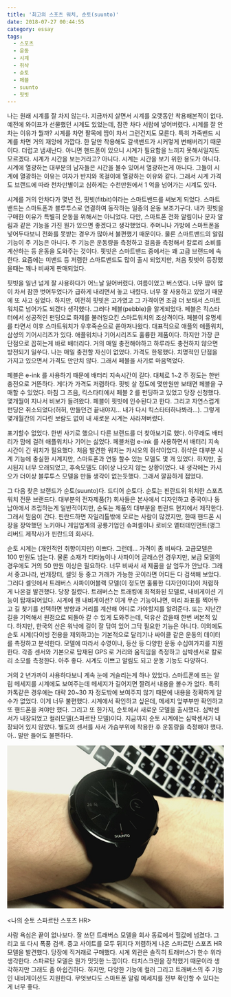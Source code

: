 ```yaml
---
title: '최고의 스포츠 워치, 순토(suunto)'
date: 2018-07-27 00:44:55
category: essay
tags:
  - 스포츠
  - 운동
  - 시계
  - 쥐샥
  - 순토
  - 페블
  - suunto
  - 핏빗
---
```


나는 원래 시계를 잘 차지 않는다. 지금까지 살면서 시계를 오랫동안 착용해본적이 없다. 예전에 와이프가 선물했던 시계도 있었는데, 잠깐 차다 서랍에 넣어버렸다. 시계를 잘 안차는 이유가 뭘까? 시계를 차면 팔목에 땀이 차서 그런건지도 모른다. 특히 가죽밴드 시계를 차면 거의 재앙에 가깝다. 한 달만 착용해도 갈색밴드가 시커멓게 변해버리기 때문이다. 더럽고 냄새난다. 아니면 핸드폰이 있으니 시계가 필요함을 느끼지 못해서일지도 모르겠다. 시계가 시간을 보는거라고? 아니다. 시계는 시간을 보기 위한 용도가 아니다. 시계에 열광하는 대부분의 남자들은 시간을 볼수 있어서 열광하는게 아니다. 그들이 시계에 열광하는 이유는 여자가 반지와 목걸이에 열광하는 이유와 같다. 그래서 시계 가격도 브랜드에 따라 천차만별이고 심하게는 수천만원에서 1 억을 넘어가는 시계도 있다.

시계를 거의 안차다가 몇년 전, 핏빗(fitbit)이라는 스마트밴드를 써보게 되었다. 스마트밴드는 스마트폰과 블루투스로 연결하여 동작하는 일종의 운동 보조기구다. 내가 핏빗을 구매한 이유가 특별히 운동을 위해서는 아니었다. 다만, 스마트폰 전화 알림이나 문자 알림과 같은 기능을 가진 뭔가 있으면 좋겠다고 생각했었다. 주머니나 가방에 스마트폰을 넣어두다보니 전화를 못받는 경우가 많아서 불편했기 때문이다. 물론 스마트밴드의 알림기능이 주 기능은 아니다. 주 기능은 운동량을 측정하고 걸음을 측정해서 칼로리 소비를 계산하는 등 운동을 도와주는 것이다. 핏빗은 스마트밴드 중에서는 꽤 고급 브랜드에 속한다. 요즘에는 미밴드 등 저렴한 스마트밴드도 많이 출시 되었지만, 처음 핏빗이 등장했을때는 꽤나 비싸게 판매되었다.

핏빗을 일년 넘게 잘 사용하다가 어느날 잃어버렸다. 여름이었고 버스였다. 너무 땀이 많이 차서 잠깐 벗어두었다가 급하게 내리면서 놓고 내렸다. 너무 잘 사용하고 있었기 때문에 또 사고 싶었다. 하지만, 여전히 핏빗은 고가였고 그 가격이면 조금 더 보태서 스마트워치로 넘어가도 되겠다 생각했다. 그러다 페블(pebble)을 알게되었다. 페블은 킥스타터에서 성공적인 펀딩으로 화제를 불러일으킨 스마트워치의 조상격이다. 페블이 유명세를 타면서 이후 스마트워치가 우후죽순으로 쏟아져나왔다. 대표적으로 애플의 애플워치, 삼성의 기어시리즈가 있다. 애플워치나 기어시리즈도 훌륭한 제품이다. 하지만 가장 큰 단점으로 꼽히는게 바로 배터리다. 거의 매일 충전해야하고 하루라도 충전하지 않으면 방전되기 일쑤다. 나는 매일 충전할 자신이 없었다. 가격도 한몫했다. 치명적인 단점을 가지고 있으면서 가격도 만만치 않다. 그래서 페블을 사기로 마음먹었다.

페블은 e-ink 를 사용하기 때문에 배터리 지속시간이 길다. 대체로 1~2 주 정도는 한번 충전으로 거뜬하다. 게다가 가격도 저렴하다. 핏빗 살 정도에 몇만원만 보태면 페블을 구매할 수 있었다. 마침 그 즈음, 킥스타터에서 페블 2 를 펀딩하고 있었고 당장 신청했다. 몇개월이 지나서 비보가 들려왔다. 페블이 핏빗에 인수된다고 한다. 그리고 자연스럽게 펀딩은 취소되었다(허허, 만들던건 끝내야지... 내가 다시 킥스타터하나봐라...). 그렇게 몇개월간의 기다린 보람도 없이 내 새로운 시계는 사라져버렸다.

포기할수 없었다. 한번 사기로 했으니 다른 브랜드를 더 찾아보기로 했다. 아무래도 배터리가 맘에 걸려 애플워치나 기어는 싫었다. 페블처럼 e-ink 를 사용하면서 배터리 지속시간이 긴 워치가 필요했다. 처음 발견한 워치는 카시오의 쥐샥이었다. 쥐샥은 대부분 시계 기능에 충실한 시계지만, 스마트폰과 연동 할수 있는 모델도 몇 개 있었다. 하지만, 출시된지 너무 오래되었고, 후속모델도 더이상 나오지 않는 상황이었다. 내 생각에는 카시오가 더이상 블루투스 모델을 만들 생각이 없는듯했다. 그래서 깔끔하게 접었다.

그 다음 찾은 브랜드가 순토(suunto)다. 드디어 순토다. 순토는 핀란드위 위치한 스포츠 워치 전문 브랜드다. 대부분의 전자제품(?) 회사들은 본사에서 디자인하고 중국이나 동남아에서 조립하는게 일반적이지만, 순토는 제품의 대부분을 핀란드 현지에서 제작한다. 그래서 믿음이 간다. 핀란드하면 자일리톨밖에 모르는 사람이 많겠지만, 한때 핸드폰 시장을 장악했던 노키아나 게임업계의 공룡기업인 슈퍼셀이나 로비오 엩터테인먼트(앵그리버드 제작사)가 핀란드의 회사다.

순토 시계는 (개인적인 취향이지만) 이쁘다. 그런데... 가격이 좀 비싸다. 고급모델은 100 만원도 넘는다. 물론 소재가 티타늄이나 사파이어 글래스인 경우지만, 보급 모델의 경우에도 거의 50 만원 이상은 필요하다. 너무 비싸서 새 제품을 살 엄두가 안났다. 그래서 중고나라, 번개장터, 셀잇 등 중고 거래가 가능한 곳이라면 어디든 다 검색해 보았다. 그러다 셀잇에서 트래버스 사파이어블랙 모델(이 정도면 훌륭한 디자인이다)이 저렴하게 나온걸 발견했다. 당장 질렀다. 트래버스는 트래킹에 최적화된 모델로, 내비게이션 기능이 탑재되어있다. 시계에 웬 내비게이션? 이게 무슨 기능이냐면, 미리 좌표를 찍어두고 길 찾기를 선택하면 방향과 거리를 계산해 어디로 가야할지를 알려준다. 또는 지난간 길을 기억해서 원점으로 되돌아 갈 수 있게 도와주는데, 덕유산 갔을때 한번 써본적 있다. 하지만, 한국의 산은 워낙에 길이 잘 닦여 있어 그닥 필요한 기능은 아니다. 이외에도 순토 시계(다이빙 전용을 제외하고)는 기본적으로 달리기나 싸이클 같은 운동의 데이터를 측정하고 분석한다. 모델에 따라서 수영이나, 등산 등 다양한 운동 수십여가지를 지원한다. 각종 센서와 기본으로 탑재된 GPS 로 거리와 움직임을 측정하고 심박센서로 칼로리 소모를 측정한다. 아주 좋다. 시계도 이쁘고 알림도 되고 운동 기능도 다양하다.

거의 2 년가까이 사용하다보니 계속 눈에 거슬리는게 하나 있었다. 스마트폰에 뜨는 알림 메세지를 시계에도 보여주는데 메세지가 길어지면 짤려서 내용을 볼수가 없다. 특히 카톡같은 경우에는 대략 20~30 자 정도밖에 보여주지 않기 때문에 내용을 정확하게 알 수가 없었다. 이게 너무 불편했다. 시계에서 확인하고 싶은데, 메세지 앞부부만 확인하고 또 핸드폰을 켜야만 했다. 그리고 또 한가지, 순토에서 새로운 모델을 출시했다. 심박센서가 내장되었고 컬러모델(스파르탄 모델)이다. 지금까지 순토 시계에는 심박센서가 내장되어 있지 않았다. 별도의 센서를 사서 가슴부위에 착용한 후 운동량을 측정해야 했다. 아.. 말만 들어도 불편하다.

![img0](./0.jpg)

<나의 순토 스파르탄 스포츠 HR>

사람 욕심은 끝이 없나보다. 잘 쓰던 트래버스 모델을 회사 동료에서 헐값에 넘겼다. 그리고 또 다시 폭풍 검색. 중고 사이트를 모두 뒤지다
저렴하게 나온 스파르탄 스포츠 HR 모델을 발견했다. 당장에 직거래로 구매했다. 시계 외관은 솔직히 트래버스가 한수 위라 생각한다. 스파르탄
모델은 뭔가 밋밋한 느낌이다. 터치스크린을 장착했기 때문이라 생각하지만 그래도 좀 아쉽긴하다. 하지만, 다양한 기능에 컬러 그리고 트래버스의
주 기능인 내비게이션도 지원한다. 무엇보다도 스마트폰 알림 메세지를 전부 확인할 수 있다는게 너무 좋다.
